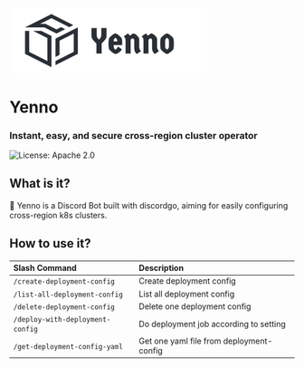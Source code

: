<picture>
	<img alt="Devbox logo." src="yenno-logo.png" width="350">
</picture>

# Yenno

### Instant, easy, and secure cross-region cluster operator
![License: Apache 2.0](https://img.shields.io/badge/Lisence-Apache%202.0-blue.svg)

## What is it?
🤖 Yenno is a Discord Bot built with discordgo, aiming for easily configuring cross-region 
k8s clusters.

## How to use it?
| Slash Command                    | Description                              |
|:---------------------------------|:-----------------------------------------|
| `/create-deployment-config`      | Create deployment config                 |
| `/list-all-deployment-config`    | List all deployment config               |
| `/delete-deployment-config`      | Delete one deployment config             |
| `/deploy-with-deployment-config` | Do deployment job according to setting   |
| `/get-deployment-config-yaml`    | Get one yaml file from deployment-config |
